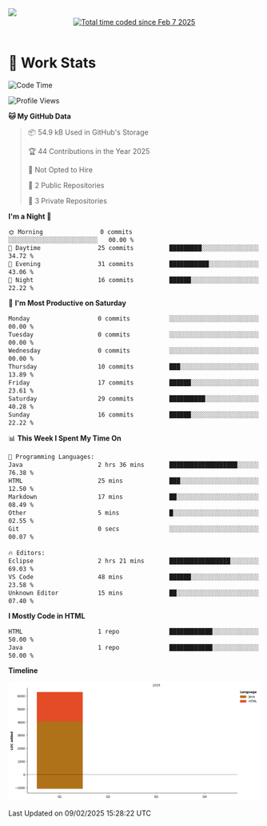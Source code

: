 <img src="https://capsule-render.vercel.app/api?type=waving&color=E0D7C8&height=200&section=header&text=Jeong8333&animation=fadeIn&fontColor=6D4930&fontSize=65&fontAlignY=60&stroke=6D4930&strokeWidth=3" />

<div align = center>
<a href="https://wakatime.com/@9207cd9b-e0ca-4b15-bb6a-6ad0a31854f8"><img src="https://wakatime.com/badge/user/9207cd9b-e0ca-4b15-bb6a-6ad0a31854f8.svg" alt="Total time coded since Feb 7 2025" /></a>
</div>
<br>

# 📝 **Work Stats**


<!--START_SECTION:waka-->
![Code Time](http://img.shields.io/badge/Code%20Time-3%20hrs%2025%20mins-blue)

![Profile Views](http://img.shields.io/badge/Profile%20Views-162-blue)

**🐱 My GitHub Data** 

> 📦 54.9 kB Used in GitHub's Storage 
 > 
> 🏆 44 Contributions in the Year 2025
 > 
> 🚫 Not Opted to Hire
 > 
> 📜 2 Public Repositories 
 > 
> 🔑 3 Private Repositories 
 > 
**I'm a Night 🦉** 

```text
🌞 Morning                0 commits           ░░░░░░░░░░░░░░░░░░░░░░░░░   00.00 % 
🌆 Daytime                25 commits          █████████░░░░░░░░░░░░░░░░   34.72 % 
🌃 Evening                31 commits          ███████████░░░░░░░░░░░░░░   43.06 % 
🌙 Night                  16 commits          ██████░░░░░░░░░░░░░░░░░░░   22.22 % 
```
📅 **I'm Most Productive on Saturday** 

```text
Monday                   0 commits           ░░░░░░░░░░░░░░░░░░░░░░░░░   00.00 % 
Tuesday                  0 commits           ░░░░░░░░░░░░░░░░░░░░░░░░░   00.00 % 
Wednesday                0 commits           ░░░░░░░░░░░░░░░░░░░░░░░░░   00.00 % 
Thursday                 10 commits          ███░░░░░░░░░░░░░░░░░░░░░░   13.89 % 
Friday                   17 commits          ██████░░░░░░░░░░░░░░░░░░░   23.61 % 
Saturday                 29 commits          ██████████░░░░░░░░░░░░░░░   40.28 % 
Sunday                   16 commits          ██████░░░░░░░░░░░░░░░░░░░   22.22 % 
```


📊 **This Week I Spent My Time On** 

```text
💬 Programming Languages: 
Java                     2 hrs 36 mins       ███████████████████░░░░░░   76.38 % 
HTML                     25 mins             ███░░░░░░░░░░░░░░░░░░░░░░   12.50 % 
Markdown                 17 mins             ██░░░░░░░░░░░░░░░░░░░░░░░   08.49 % 
Other                    5 mins              █░░░░░░░░░░░░░░░░░░░░░░░░   02.55 % 
Git                      0 secs              ░░░░░░░░░░░░░░░░░░░░░░░░░   00.07 % 

🔥 Editors: 
Eclipse                  2 hrs 21 mins       █████████████████░░░░░░░░   69.03 % 
VS Code                  48 mins             ██████░░░░░░░░░░░░░░░░░░░   23.58 % 
Unknown Editor           15 mins             ██░░░░░░░░░░░░░░░░░░░░░░░   07.40 % 
```

**I Mostly Code in HTML** 

```text
HTML                     1 repo              ████████████░░░░░░░░░░░░░   50.00 % 
Java                     1 repo              ████████████░░░░░░░░░░░░░   50.00 % 
```



**Timeline**

![Lines of Code chart](https://raw.githubusercontent.com/Jeong8333/Jeong8333/main/assets/bar_graph.png)


 Last Updated on 09/02/2025 15:28:22 UTC
<!--END_SECTION:waka-->

